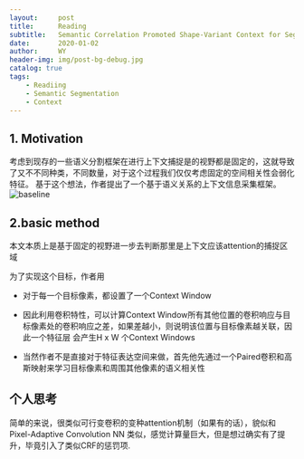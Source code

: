 ```yaml
---
layout:     post
title:      Reading
subtitle:   Semantic Correlation Promoted Shape-Variant Context for Segmentation
date:       2020-01-02
author:     WY
header-img: img/post-bg-debug.jpg
catalog: true
tags:
    - Readiing
    - Semantic Segmentation
    - Context 
---
```

<head>
    <script src="https://cdn.mathjax.org/mathjax/latest/MathJax.js?config=TeX-AMS-MML_HTMLorMML" type="text/javascript"></script>
    <script type="text/x-mathjax-config">
        MathJax.Hub.Config({
            tex2jax: {
            skipTags: ['script', 'noscript', 'style', 'textarea', 'pre'],
            inlineMath: [['$','$']]
            }
        });
    </script>
</head>

## 1. Motivation

考虑到现存的一些语义分割框架在进行上下文捕捉是的视野都是固定的，这就导致了又不不同种类，不同数量，对于这个过程我们仅仅考虑固定的空间相关性会弱化特征。
基于这个想法，作者提出了一个基于语义关系的上下文信息采集框架。
![baseline](https://raw.githubusercontent.com/ywangeq/ywangeq.github.io/master/img/baseline_of_semantic_correlation.jpg)

## 2.basic method
本文本质上是基于固定的视野进一步去判断那里是上下文应该attention的捕捉区域

为了实现这个目标，作者用
- 对于每一个目标像素，都设置了一个Context Window
- 因此利用卷积特性，可以计算Context Window所有其他位置的卷积响应与目标像素处的卷积响应之差，如果差越小，则说明该位置与目标像素越关联，因此一个特征层 会产生H x W 个Context Windows

- 当然作者不是直接对于特征表达空间来做，首先他先通过一个Paired卷积和高斯映射来学习目标像素和周围其他像素的语义相关性

## 个人思考
简单的来说，很类似可行变卷积的变种attention机制（如果有的话），貌似和Pixel-Adaptive Convolution NN 类似，感觉计算量巨大，但是想过确实有了提升，毕竟引入了类似CRF的惩罚项.